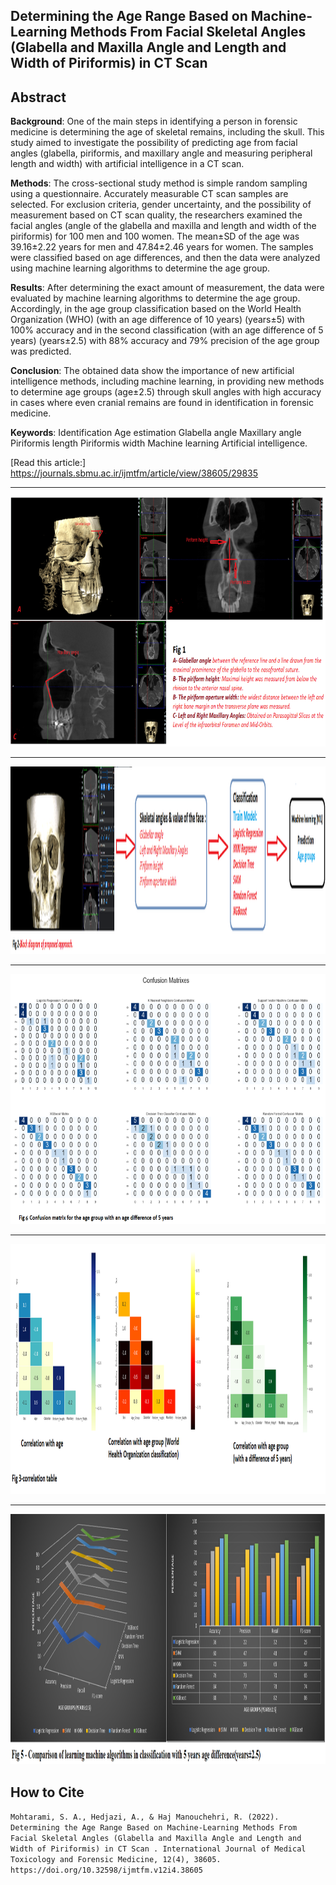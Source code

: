## Determining the Age Range Based on Machine-Learning Methods From Facial Skeletal Angles (Glabella and Maxilla Angle and Length and Width of Piriformis) in CT Scan

## Abstract

**Background**: One of the main steps in identifying a person in forensic medicine is determining the age of skeletal remains, including the skull. This study aimed to investigate the possibility of predicting age from facial angles (glabella, piriformis, and maxillary angle and measuring peripheral length and width) with artificial intelligence in a CT scan.

**Methods**: The cross-sectional study method is simple random sampling using a questionnaire. Accurately measurable CT scan samples are selected. For exclusion criteria, gender uncertainty, and the possibility of measurement based on CT scan quality, the researchers examined the facial angles (angle of the glabella and maxilla and length and width of the piriformis) for 100 men and 100 women. The mean±SD of the age was 39.16±2.22 years for men and 47.84±2.46 years for women. The samples were classified based on age differences, and then the data were analyzed using machine learning algorithms to determine the age group.

**Results**: After determining the exact amount of measurement, the data were evaluated by machine learning algorithms to determine the age group. Accordingly, in the age group classification based on the World Health Organization (WHO) (with an age difference of 10 years) (years±5) with 100% accuracy and in the second classification (with an age difference of 5 years) (years±2.5) with 88% accuracy and 79% precision of the age group was predicted.

**Conclusion**: The obtained data show the importance of new artificial intelligence methods, including machine learning, in providing new methods to determine age groups (age±2.5) through skull angles with high accuracy in cases where even cranial remains are found in identification in forensic medicine.

**Keywords**: Identification Age estimation Glabella angle Maxillary angle Piriformis length Piriformis width Machine learning Artificial intelligence.

[Read this article:] https://journals.sbmu.ac.ir/ijmtfm/article/view/38605/29835

------------------------------------------------------------------------------------

<img src="https://github.com/SAMashiyane/Determining_Age_Range/blob/main/images/fig1.png"  width="800" height="400">

----------------------------------------------------------------------------------------

<img src="https://github.com/SAMashiyane/Determining_Age_Range/blob/main/images/fig2.png"  width="800" height="300">

----------------------------------------------------------------------------------------

<img src="https://github.com/SAMashiyane/Determining_Age_Range/blob/main/images/fig6.png"  width="800" height="400">

----------------------------------------------------------------------------------------

<img src="https://github.com/SAMashiyane/Determining_Age_Range/blob/main/images/fig4.png"  width="800" height="400">

----------------------------------------------------------------------------------------

<img src="https://github.com/SAMashiyane/Determining_Age_Range/blob/main/images/fig5.png"  width="800" height="400">

## How to Cite
`Mohtarami, S. A., Hedjazi, A., & Haj Manouchehri, R. (2022). Determining the Age Range Based on Machine-Learning Methods From Facial Skeletal Angles (Glabella and Maxilla Angle and Length and Width of Piriformis) in CT Scan . International Journal of Medical Toxicology and Forensic Medicine, 12(4), 38605. https://doi.org/10.32598/ijmtfm.v12i4.38605`



















